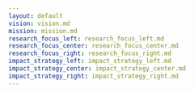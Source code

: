 ```yaml
---
layout: default
vision: vision.md
mission: mission.md
research_focus_left: research_focus_left.md
research_focus_center: research_focus_center.md
research_focus_right: research_focus_right.md
impact_strategy_left: impact_strategy_left.md
impact_strategy_center: impact_strategy_center.md
impact_strategy_right: impact_strategy_right.md
---
```



